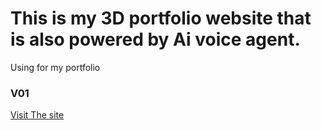 # This is my 3D portfolio website that is also powered by Ai voice agent. 
Using for my portfolio
### V01
[Visit The site](https://mitabsany.netlify.app)


